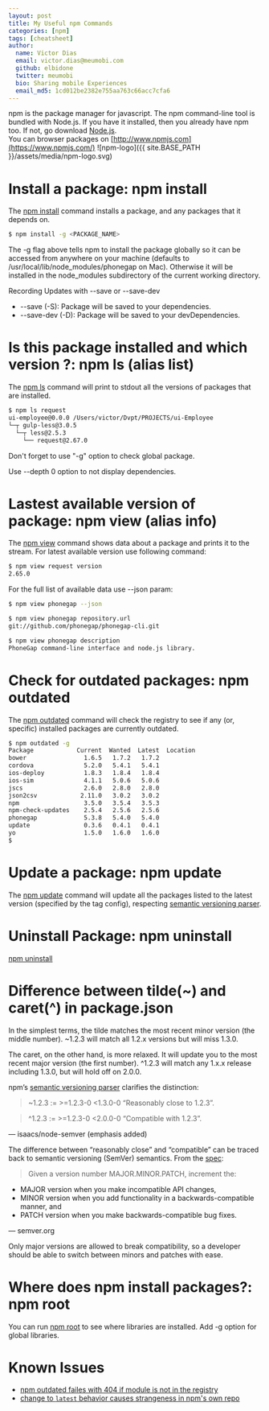```yaml
---
layout: post
title: My Useful npm Commands
categories: [npm]
tags: [cheatsheet]
author:
  name: Victor Dias
  email: victor.dias@meumobi.com
  github: elbidone
  twitter: meumobi
  bio: Sharing mobile Experiences
  email_md5: 1cd012be2382e755aa763c66acc7cfa6
---
```

npm is the package manager for javascript. The npm command-line tool is bundled with Node.js. If you have it installed, then you already have npm too. If not, go download [Node.js].  
You can browser packages on [http://www.npmjs.com](https://www.npmjs.com/)
![npm-logo]({{ site.BASE_PATH }}/assets/media/npm-logo.svg)

# Install a package: npm install
The [npm install] command installs a package, and any packages that it depends on.

```bash
$ npm install -g <PACKAGE_NAME>
```

The -g flag above tells npm to install the package globally so it can be accessed from anywhere on your machine (defaults to /usr/local/lib/node\_modules/phonegap on Mac). Otherwise it will be installed in the node\_modules subdirectory of the current working directory.

Recording Updates with --save or --save-dev

- --save (-S): Package will be saved to your dependencies.
- --save-dev (-D): Package will be saved to your devDependencies.

# Is this package installed and which version ?: npm ls (alias list)
The [npm ls] command will print to stdout all the versions of packages that are installed.

```bash
$ npm ls request
ui-employee@0.0.0 /Users/victor/Dvpt/PROJECTS/ui-Employee
└─┬ gulp-less@3.0.5
  └─┬ less@2.5.3
    └── request@2.67.0
```

Don't forget to use "-g" option to check global package.

Use --depth 0 option to not display dependencies.

# Lastest available version of package: npm view (alias info)
The [npm view] command shows data about a package and prints it to the stream. 
For latest available version use following command:

```bash
$ npm view request version
2.65.0
```

For the full list of available data use --json param:

```bash
$ npm view phonegap --json

$ npm view phonegap repository.url
git://github.com/phonegap/phonegap-cli.git

$ npm view phonegap description
PhoneGap command-line interface and node.js library.
```

# Check for outdated packages: npm outdated
The [npm outdated] command will check the registry to see if any (or, specific) installed packages are currently outdated.

```bash
$ npm outdated -g
Package            Current  Wanted  Latest  Location
bower                1.6.5   1.7.2   1.7.2  
cordova              5.2.0   5.4.1   5.4.1  
ios-deploy           1.8.3   1.8.4   1.8.4  
ios-sim              4.1.1   5.0.6   5.0.6  
jscs                 2.6.0   2.8.0   2.8.0  
json2csv            2.11.0   3.0.2   3.0.2  
npm                  3.5.0   3.5.4   3.5.3  
npm-check-updates    2.5.4   2.5.6   2.5.6  
phonegap             5.3.8   5.4.0   5.4.0  
update               0.3.6   0.4.1   0.4.1  
yo                   1.5.0   1.6.0   1.6.0
$
```
# Update a package: npm update
The [npm update] command will update all the packages listed to the latest version (specified by the tag config), respecting [semantic versioning parser].

# Uninstall Package: npm uninstall
[npm uninstall]

# Difference between tilde(~) and caret(^) in package.json
In the simplest terms, the tilde matches the most recent minor version (the middle number). ~1.2.3 will match all 1.2.x versions but will miss 1.3.0.

The caret, on the other hand, is more relaxed. It will update you to the most recent major version (the first number). ^1.2.3 will match any 1.x.x release including 1.3.0, but will hold off on 2.0.0.

npm’s [semantic versioning parser] clarifies the distinction:

> ~1.2.3 := >=1.2.3-0 <1.3.0-0 “Reasonably close to 1.2.3”.  
  
> ^1.2.3 := >=1.2.3-0 <2.0.0-0 “Compatible with 1.2.3”.

― isaacs/node-semver (emphasis added)

The difference between “reasonably close” and “compatible” can be traced back to semantic versioning (SemVer) semantics. From the [spec](http://semver.org/):

> Given a version number MAJOR.MINOR.PATCH, increment the:  
 * MAJOR version when you make incompatible API changes,  
 * MINOR version when you add functionality in a backwards-compatible manner, and  
 * PATCH version when you make backwards-compatible bug fixes.

― semver.org

Only major versions are allowed to break compatibility, so a developer should be able to switch between minors and patches with ease.

# Where does npm install packages?: npm root
You can run [npm root] to see where libraries are installed. Add -g option for global libraries.

# Known Issues
- [npm outdated failes with 404 if module is not in the registry](https://github.com/npm/npm/issues/8752)
- [change to `latest` behavior causes strangeness in npm's own repo](https://github.com/npm/npm/issues/10409)

[npm root]: https://docs.npmjs.com/cli/root
[semantic versioning parser]: https://github.com/isaacs/node-semver
[npm update]: https://docs.npmjs.com/cli/update
[npm outdated]: https://docs.npmjs.com/cli/outdated
[npm uninstall]: https://docs.npmjs.com/cli/uninstall
[npm ls]: https://docs.npmjs.com/cli/ls
[npm view]: https://docs.npmjs.com/cli/view
[npm install]: https://docs.npmjs.com/cli/install
[Node.js]: https://nodejs.org/en/download/